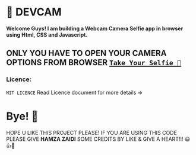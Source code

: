 # 📸 DEVCAM

**Welcome Guys! I am building a Webcam Camera Selfie app in browser using Html, CSS and Javascript.**

## ONLY YOU HAVE TO OPEN YOUR CAMERA OPTIONS FROM BROWSER [`Take Your Selfie 📸`](https://take-your-selfie.vercel.app/)

### Licence:

`MIT LICENCE` Read Licence document for more details =>

# Bye! 👋

HOPE U LIKE THIS PROJECT PLEASE! IF YOU ARE USING THIS CODE PLEASE GIVE **HAMZA ZAIDI** SOME CREDITS BY LIKE & GIVE A HEART!!! 😃👍💛
